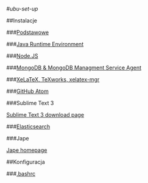 #*ubu-set-up*

##Instalacje

###[Podstawowe](./Basics.md)

###[Java Runtime Environment](./Java.md)

###[Node.JS](./Node.md)

###[MongoDB & MongoDB Managment Service Agent](./Mongo.md)

###[XeLaTeX, TeXworks, xelatex-mgr](./Xelatex.md)

###[GitHub Atom](./Atom.md)

###Sublime Text 3

[Sublime Text 3 download page](http://www.sublimetext.com/3)

###[Elasticsearch](./Elasticsearch.md)

###Jape

[Jape homepage](http://www.cs.ox.ac.uk/people/bernard.sufrin/jape.html)


##Konfiguracja

###[.bashrc](./Bashrc.md)
